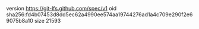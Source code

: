 version https://git-lfs.github.com/spec/v1
oid sha256:fd4b07453d8dd5ec62a4990ee574aa19744276ad1a4c709e290f2e69075b8a10
size 21593
